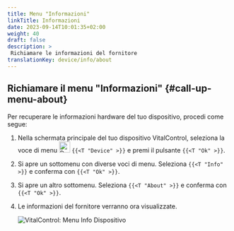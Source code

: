 ```yaml
---
title: Menu "Informazioni"
linkTitle: Informazioni
date: 2023-09-14T10:01:35+02:00
weight: 40
draft: false
description: >
 Richiamare le informazioni del fornitore
translationKey: device/info/about
---
```

## Richiamare il menu "Informazioni" {#call-up-menu-about}

Per recuperare le informazioni hardware del tuo dispositivo, procedi come segue:

1. Nella schermata principale del tuo dispositivo VitalControl, seleziona la voce di menu <img src="/icons/device.svg" width="25" align="bottom" alt="Device" /> `{{<T "Device" >}}` e premi il pulsante `{{<T "Ok" >}}`.

2. Si apre un sottomenu con diverse voci di menu. Seleziona `{{<T "Info" >}}` e conferma con `{{<T "Ok" >}}`.

3. Si apre un altro sottomenu. Seleziona `{{<T "About" >}}` e conferma con `{{<T "Ok" >}}`.

4. Le informazioni del fornitore verranno ora visualizzate.

   ![VitalControl: Menu Info Dispositivo](../images/about.png "Richiamare le informazioni del fornitore")

